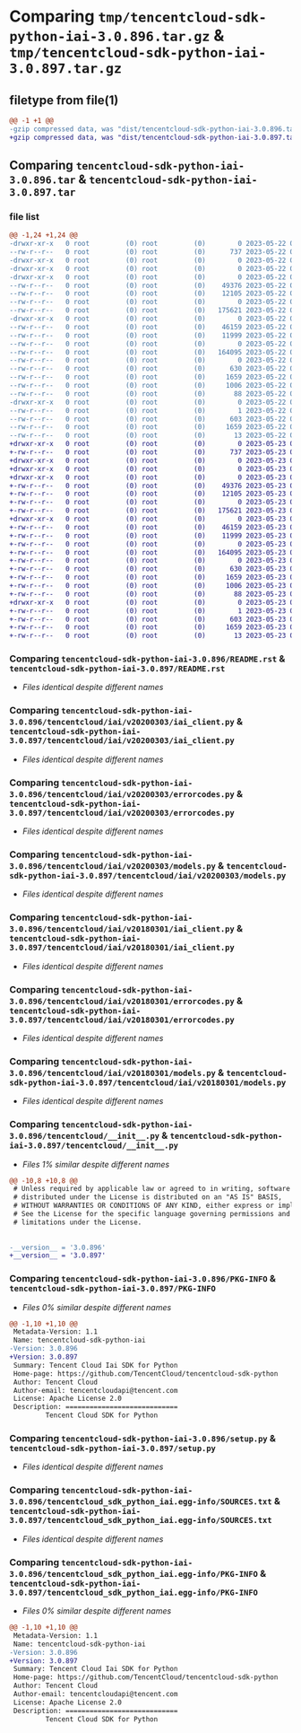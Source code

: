 # Comparing `tmp/tencentcloud-sdk-python-iai-3.0.896.tar.gz` & `tmp/tencentcloud-sdk-python-iai-3.0.897.tar.gz`

## filetype from file(1)

```diff
@@ -1 +1 @@
-gzip compressed data, was "dist/tencentcloud-sdk-python-iai-3.0.896.tar", last modified: Mon May 22 00:24:31 2023, max compression
+gzip compressed data, was "dist/tencentcloud-sdk-python-iai-3.0.897.tar", last modified: Tue May 23 02:24:02 2023, max compression
```

## Comparing `tencentcloud-sdk-python-iai-3.0.896.tar` & `tencentcloud-sdk-python-iai-3.0.897.tar`

### file list

```diff
@@ -1,24 +1,24 @@
-drwxr-xr-x   0 root         (0) root         (0)        0 2023-05-22 00:24:31.000000 tencentcloud-sdk-python-iai-3.0.896/
--rw-r--r--   0 root         (0) root         (0)      737 2023-05-22 00:24:31.000000 tencentcloud-sdk-python-iai-3.0.896/README.rst
-drwxr-xr-x   0 root         (0) root         (0)        0 2023-05-22 00:24:31.000000 tencentcloud-sdk-python-iai-3.0.896/tencentcloud/
-drwxr-xr-x   0 root         (0) root         (0)        0 2023-05-22 00:24:31.000000 tencentcloud-sdk-python-iai-3.0.896/tencentcloud/iai/
-drwxr-xr-x   0 root         (0) root         (0)        0 2023-05-22 00:24:31.000000 tencentcloud-sdk-python-iai-3.0.896/tencentcloud/iai/v20200303/
--rw-r--r--   0 root         (0) root         (0)    49376 2023-05-22 00:24:31.000000 tencentcloud-sdk-python-iai-3.0.896/tencentcloud/iai/v20200303/iai_client.py
--rw-r--r--   0 root         (0) root         (0)    12105 2023-05-22 00:24:31.000000 tencentcloud-sdk-python-iai-3.0.896/tencentcloud/iai/v20200303/errorcodes.py
--rw-r--r--   0 root         (0) root         (0)        0 2023-05-22 00:24:31.000000 tencentcloud-sdk-python-iai-3.0.896/tencentcloud/iai/v20200303/__init__.py
--rw-r--r--   0 root         (0) root         (0)   175621 2023-05-22 00:24:31.000000 tencentcloud-sdk-python-iai-3.0.896/tencentcloud/iai/v20200303/models.py
-drwxr-xr-x   0 root         (0) root         (0)        0 2023-05-22 00:24:31.000000 tencentcloud-sdk-python-iai-3.0.896/tencentcloud/iai/v20180301/
--rw-r--r--   0 root         (0) root         (0)    46159 2023-05-22 00:24:31.000000 tencentcloud-sdk-python-iai-3.0.896/tencentcloud/iai/v20180301/iai_client.py
--rw-r--r--   0 root         (0) root         (0)    11999 2023-05-22 00:24:31.000000 tencentcloud-sdk-python-iai-3.0.896/tencentcloud/iai/v20180301/errorcodes.py
--rw-r--r--   0 root         (0) root         (0)        0 2023-05-22 00:24:31.000000 tencentcloud-sdk-python-iai-3.0.896/tencentcloud/iai/v20180301/__init__.py
--rw-r--r--   0 root         (0) root         (0)   164095 2023-05-22 00:24:31.000000 tencentcloud-sdk-python-iai-3.0.896/tencentcloud/iai/v20180301/models.py
--rw-r--r--   0 root         (0) root         (0)        0 2023-05-22 00:24:31.000000 tencentcloud-sdk-python-iai-3.0.896/tencentcloud/iai/__init__.py
--rw-r--r--   0 root         (0) root         (0)      630 2023-05-22 00:24:31.000000 tencentcloud-sdk-python-iai-3.0.896/tencentcloud/__init__.py
--rw-r--r--   0 root         (0) root         (0)     1659 2023-05-22 00:24:31.000000 tencentcloud-sdk-python-iai-3.0.896/PKG-INFO
--rw-r--r--   0 root         (0) root         (0)     1006 2023-05-22 00:24:31.000000 tencentcloud-sdk-python-iai-3.0.896/setup.py
--rw-r--r--   0 root         (0) root         (0)       88 2023-05-22 00:24:31.000000 tencentcloud-sdk-python-iai-3.0.896/setup.cfg
-drwxr-xr-x   0 root         (0) root         (0)        0 2023-05-22 00:24:31.000000 tencentcloud-sdk-python-iai-3.0.896/tencentcloud_sdk_python_iai.egg-info/
--rw-r--r--   0 root         (0) root         (0)        1 2023-05-22 00:24:31.000000 tencentcloud-sdk-python-iai-3.0.896/tencentcloud_sdk_python_iai.egg-info/dependency_links.txt
--rw-r--r--   0 root         (0) root         (0)      603 2023-05-22 00:24:31.000000 tencentcloud-sdk-python-iai-3.0.896/tencentcloud_sdk_python_iai.egg-info/SOURCES.txt
--rw-r--r--   0 root         (0) root         (0)     1659 2023-05-22 00:24:31.000000 tencentcloud-sdk-python-iai-3.0.896/tencentcloud_sdk_python_iai.egg-info/PKG-INFO
--rw-r--r--   0 root         (0) root         (0)       13 2023-05-22 00:24:31.000000 tencentcloud-sdk-python-iai-3.0.896/tencentcloud_sdk_python_iai.egg-info/top_level.txt
+drwxr-xr-x   0 root         (0) root         (0)        0 2023-05-23 02:24:02.000000 tencentcloud-sdk-python-iai-3.0.897/
+-rw-r--r--   0 root         (0) root         (0)      737 2023-05-23 02:24:02.000000 tencentcloud-sdk-python-iai-3.0.897/README.rst
+drwxr-xr-x   0 root         (0) root         (0)        0 2023-05-23 02:24:02.000000 tencentcloud-sdk-python-iai-3.0.897/tencentcloud/
+drwxr-xr-x   0 root         (0) root         (0)        0 2023-05-23 02:24:02.000000 tencentcloud-sdk-python-iai-3.0.897/tencentcloud/iai/
+drwxr-xr-x   0 root         (0) root         (0)        0 2023-05-23 02:24:02.000000 tencentcloud-sdk-python-iai-3.0.897/tencentcloud/iai/v20200303/
+-rw-r--r--   0 root         (0) root         (0)    49376 2023-05-23 02:24:02.000000 tencentcloud-sdk-python-iai-3.0.897/tencentcloud/iai/v20200303/iai_client.py
+-rw-r--r--   0 root         (0) root         (0)    12105 2023-05-23 02:24:02.000000 tencentcloud-sdk-python-iai-3.0.897/tencentcloud/iai/v20200303/errorcodes.py
+-rw-r--r--   0 root         (0) root         (0)        0 2023-05-23 02:24:02.000000 tencentcloud-sdk-python-iai-3.0.897/tencentcloud/iai/v20200303/__init__.py
+-rw-r--r--   0 root         (0) root         (0)   175621 2023-05-23 02:24:02.000000 tencentcloud-sdk-python-iai-3.0.897/tencentcloud/iai/v20200303/models.py
+drwxr-xr-x   0 root         (0) root         (0)        0 2023-05-23 02:24:02.000000 tencentcloud-sdk-python-iai-3.0.897/tencentcloud/iai/v20180301/
+-rw-r--r--   0 root         (0) root         (0)    46159 2023-05-23 02:24:02.000000 tencentcloud-sdk-python-iai-3.0.897/tencentcloud/iai/v20180301/iai_client.py
+-rw-r--r--   0 root         (0) root         (0)    11999 2023-05-23 02:24:02.000000 tencentcloud-sdk-python-iai-3.0.897/tencentcloud/iai/v20180301/errorcodes.py
+-rw-r--r--   0 root         (0) root         (0)        0 2023-05-23 02:24:02.000000 tencentcloud-sdk-python-iai-3.0.897/tencentcloud/iai/v20180301/__init__.py
+-rw-r--r--   0 root         (0) root         (0)   164095 2023-05-23 02:24:02.000000 tencentcloud-sdk-python-iai-3.0.897/tencentcloud/iai/v20180301/models.py
+-rw-r--r--   0 root         (0) root         (0)        0 2023-05-23 02:24:02.000000 tencentcloud-sdk-python-iai-3.0.897/tencentcloud/iai/__init__.py
+-rw-r--r--   0 root         (0) root         (0)      630 2023-05-23 02:24:02.000000 tencentcloud-sdk-python-iai-3.0.897/tencentcloud/__init__.py
+-rw-r--r--   0 root         (0) root         (0)     1659 2023-05-23 02:24:02.000000 tencentcloud-sdk-python-iai-3.0.897/PKG-INFO
+-rw-r--r--   0 root         (0) root         (0)     1006 2023-05-23 02:24:02.000000 tencentcloud-sdk-python-iai-3.0.897/setup.py
+-rw-r--r--   0 root         (0) root         (0)       88 2023-05-23 02:24:02.000000 tencentcloud-sdk-python-iai-3.0.897/setup.cfg
+drwxr-xr-x   0 root         (0) root         (0)        0 2023-05-23 02:24:02.000000 tencentcloud-sdk-python-iai-3.0.897/tencentcloud_sdk_python_iai.egg-info/
+-rw-r--r--   0 root         (0) root         (0)        1 2023-05-23 02:24:02.000000 tencentcloud-sdk-python-iai-3.0.897/tencentcloud_sdk_python_iai.egg-info/dependency_links.txt
+-rw-r--r--   0 root         (0) root         (0)      603 2023-05-23 02:24:02.000000 tencentcloud-sdk-python-iai-3.0.897/tencentcloud_sdk_python_iai.egg-info/SOURCES.txt
+-rw-r--r--   0 root         (0) root         (0)     1659 2023-05-23 02:24:02.000000 tencentcloud-sdk-python-iai-3.0.897/tencentcloud_sdk_python_iai.egg-info/PKG-INFO
+-rw-r--r--   0 root         (0) root         (0)       13 2023-05-23 02:24:02.000000 tencentcloud-sdk-python-iai-3.0.897/tencentcloud_sdk_python_iai.egg-info/top_level.txt
```

### Comparing `tencentcloud-sdk-python-iai-3.0.896/README.rst` & `tencentcloud-sdk-python-iai-3.0.897/README.rst`

 * *Files identical despite different names*

### Comparing `tencentcloud-sdk-python-iai-3.0.896/tencentcloud/iai/v20200303/iai_client.py` & `tencentcloud-sdk-python-iai-3.0.897/tencentcloud/iai/v20200303/iai_client.py`

 * *Files identical despite different names*

### Comparing `tencentcloud-sdk-python-iai-3.0.896/tencentcloud/iai/v20200303/errorcodes.py` & `tencentcloud-sdk-python-iai-3.0.897/tencentcloud/iai/v20200303/errorcodes.py`

 * *Files identical despite different names*

### Comparing `tencentcloud-sdk-python-iai-3.0.896/tencentcloud/iai/v20200303/models.py` & `tencentcloud-sdk-python-iai-3.0.897/tencentcloud/iai/v20200303/models.py`

 * *Files identical despite different names*

### Comparing `tencentcloud-sdk-python-iai-3.0.896/tencentcloud/iai/v20180301/iai_client.py` & `tencentcloud-sdk-python-iai-3.0.897/tencentcloud/iai/v20180301/iai_client.py`

 * *Files identical despite different names*

### Comparing `tencentcloud-sdk-python-iai-3.0.896/tencentcloud/iai/v20180301/errorcodes.py` & `tencentcloud-sdk-python-iai-3.0.897/tencentcloud/iai/v20180301/errorcodes.py`

 * *Files identical despite different names*

### Comparing `tencentcloud-sdk-python-iai-3.0.896/tencentcloud/iai/v20180301/models.py` & `tencentcloud-sdk-python-iai-3.0.897/tencentcloud/iai/v20180301/models.py`

 * *Files identical despite different names*

### Comparing `tencentcloud-sdk-python-iai-3.0.896/tencentcloud/__init__.py` & `tencentcloud-sdk-python-iai-3.0.897/tencentcloud/__init__.py`

 * *Files 1% similar despite different names*

```diff
@@ -10,8 +10,8 @@
 # Unless required by applicable law or agreed to in writing, software
 # distributed under the License is distributed on an "AS IS" BASIS,
 # WITHOUT WARRANTIES OR CONDITIONS OF ANY KIND, either express or implied.
 # See the License for the specific language governing permissions and
 # limitations under the License.
 
 
-__version__ = '3.0.896'
+__version__ = '3.0.897'
```

### Comparing `tencentcloud-sdk-python-iai-3.0.896/PKG-INFO` & `tencentcloud-sdk-python-iai-3.0.897/PKG-INFO`

 * *Files 0% similar despite different names*

```diff
@@ -1,10 +1,10 @@
 Metadata-Version: 1.1
 Name: tencentcloud-sdk-python-iai
-Version: 3.0.896
+Version: 3.0.897
 Summary: Tencent Cloud Iai SDK for Python
 Home-page: https://github.com/TencentCloud/tencentcloud-sdk-python
 Author: Tencent Cloud
 Author-email: tencentcloudapi@tencent.com
 License: Apache License 2.0
 Description: ============================
         Tencent Cloud SDK for Python
```

### Comparing `tencentcloud-sdk-python-iai-3.0.896/setup.py` & `tencentcloud-sdk-python-iai-3.0.897/setup.py`

 * *Files identical despite different names*

### Comparing `tencentcloud-sdk-python-iai-3.0.896/tencentcloud_sdk_python_iai.egg-info/SOURCES.txt` & `tencentcloud-sdk-python-iai-3.0.897/tencentcloud_sdk_python_iai.egg-info/SOURCES.txt`

 * *Files identical despite different names*

### Comparing `tencentcloud-sdk-python-iai-3.0.896/tencentcloud_sdk_python_iai.egg-info/PKG-INFO` & `tencentcloud-sdk-python-iai-3.0.897/tencentcloud_sdk_python_iai.egg-info/PKG-INFO`

 * *Files 0% similar despite different names*

```diff
@@ -1,10 +1,10 @@
 Metadata-Version: 1.1
 Name: tencentcloud-sdk-python-iai
-Version: 3.0.896
+Version: 3.0.897
 Summary: Tencent Cloud Iai SDK for Python
 Home-page: https://github.com/TencentCloud/tencentcloud-sdk-python
 Author: Tencent Cloud
 Author-email: tencentcloudapi@tencent.com
 License: Apache License 2.0
 Description: ============================
         Tencent Cloud SDK for Python
```

